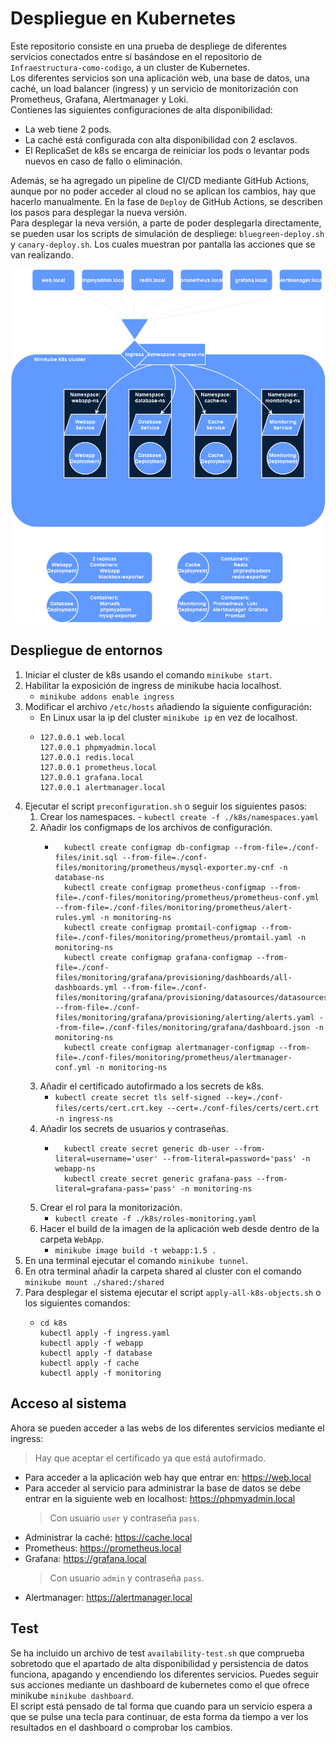 # Despliegue en Kubernetes
Este repositorio consiste en una prueba de despliege de diferentes servicios conectados entre sí basándose en el repositorio de `Infraestructura-como-codigo`, a un cluster de Kubernetes.<br>
Los diferentes servicios son una aplicación web, una base de datos, una caché, un load balancer (ingress) y un servicio de monitorización con Prometheus, Grafana, Alertmanager y Loki.<br>
Contienes las siguientes configuraciones de alta disponibilidad:
* La web tiene 2 pods.
* La caché está configurada con alta disponibilidad con 2 esclavos.
* El ReplicaSet de k8s se encarga de reiniciar los pods o levantar pods nuevos en caso de fallo o eliminación.

Además, se ha agregado un pipeline de CI/CD mediante GitHub Actions, aunque por no poder acceder al cloud no se aplican los cambios, hay que hacerlo manualmente. En la fase de `Deploy` de GitHub Actions, se describen los pasos para desplegar la nueva versión.<br>
Para desplegar la neva versión, a parte de poder desplegarla directamente, se pueden usar los scripts de simulación de despliege: `bluegreen-deploy.sh` y `canary-deploy.sh`. Los cuales muestran por pantalla las acciones que se van realizando.

![infraestructura-k8s.png](infraestructura-k8s.png)

## Despliegue de entornos
1. Iniciar el cluster de k8s usando el comando `minikube start`.
2. Habilitar la exposición de ingress de minikube hacia localhost.
   - `minikube addons enable ingress`
3. Modificar el archivo `/etc/hosts` añadiendo la siguiente configuración:
   - En Linux usar la ip del cluster `minikube ip` en vez de localhost.
   - ```
     127.0.0.1 web.local
     127.0.0.1 phpmyadmin.local
     127.0.0.1 redis.local
     127.0.0.1 prometheus.local
     127.0.0.1 grafana.local
     127.0.0.1 alertmanager.local
     ```
4. Ejecutar el script `preconfiguration.sh` o seguir los siguientes pasos:
   1. Crear los namespaces.
           - `kubectl create -f ./k8s/namespaces.yaml`
   2. Añadir los configmaps de los archivos de configuración.
       - ```
           kubectl create configmap db-configmap --from-file=./conf-files/init.sql --from-file=./conf-files/monitoring/prometheus/mysql-exporter.my-cnf -n database-ns
           kubectl create configmap prometheus-configmap --from-file=./conf-files/monitoring/prometheus/prometheus-conf.yml --from-file=./conf-files/monitoring/prometheus/alert-rules.yml -n monitoring-ns
           kubectl create configmap promtail-configmap --from-file=./conf-files/monitoring/prometheus/promtail.yaml -n monitoring-ns
           kubectl create configmap grafana-configmap --from-file=./conf-files/monitoring/grafana/provisioning/dashboards/all-dashboards.yml --from-file=./conf-files/monitoring/grafana/provisioning/datasources/datasources.yaml --from-file=./conf-files/monitoring/grafana/provisioning/alerting/alerts.yaml --from-file=./conf-files/monitoring/grafana/dashboard.json -n monitoring-ns
           kubectl create configmap alertmanager-configmap --from-file=./conf-files/monitoring/prometheus/alertmanager-conf.yml -n monitoring-ns
           ```
   3. Añadir el certificado autofirmado a los secrets de k8s.
       - `kubectl create secret tls self-signed --key=./conf-files/certs/cert.crt.key --cert=./conf-files/certs/cert.crt -n ingress-ns`
   4. Añadir los secrets de usuarios y contraseñas.
       - ```
           kubectl create secret generic db-user --from-literal=username='user' --from-literal=password='pass' -n webapp-ns
           kubectl create secret generic grafana-pass --from-literal=grafana-pass='pass' -n monitoring-ns
         ```
   5. Crear el rol para la monitorización.
       - `kubectl create -f ./k8s/roles-monitoring.yaml`
   6. Hacer el build de la imagen de la aplicación web desde dentro de la carpeta `WebApp`.
       - `minikube image build -t webapp:1.5 .`
5. En una terminal ejecutar el comando `minikube tunnel`.
6. En otra terminal añadir la carpeta shared al cluster con el comando `minikube mount ./shared:/shared`
7. Para desplegar el sistema ejecutar el script `apply-all-k8s-objects.sh` o los siguientes comandos:
   - ```
     cd k8s
     kubectl apply -f ingress.yaml
     kubectl apply -f webapp
     kubectl apply -f database
     kubectl apply -f cache
     kubectl apply -f monitoring
     ```
## Acceso al sistema
Ahora se pueden acceder a las webs de los diferentes servicios mediante el ingress:
> Hay que aceptar el certificado ya que está autofirmado.
* Para acceder a la aplicación web hay que entrar en: https://web.local
* Para acceder al servicio para administrar la base de datos se debe entrar en la siguiente web en localhost: https://phpmyadmin.local
    > Con usuario `user` y contraseña `pass`.
* Administrar la caché: https://cache.local
* Prometheus: https://prometheus.local
* Grafana: https://grafana.local
    > Con usuario `admin` y contraseña `pass`.
* Alertmanager: https://alertmanager.local

## Test
Se ha incluido un archivo de test `availability-test.sh` que comprueba sobretodo que el apartado de alta disponibilidad y persistencia de datos funciona, apagando y encendiendo los diferentes servicios. Puedes seguir sus acciones mediante un dashboard de kubernetes como el que ofrece minikube `minikube dashboard`.<br>
El script está pensado de tal forma que cuando para un servicio espera a que se pulse una tecla para continuar, de esta forma da tiempo a ver los resultados en el dashboard o comprobar los cambios.